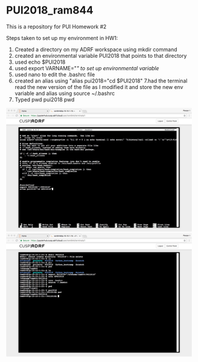 # PUI2018_ram844
This is a repository for PUI Homework #2

Steps taken to set up my environment in HW1:

1. Created a directory on my ADRF workspace using mkdir command
2. created an environmental variable PUI2018 that points to that directory 
3. used echo $PUI2018
4. used export VARNAME="<var end point>" to set up environmental variable
5. used nano to edit the .bashrc file
6. created an alias using "alias pui2018="cd $PUI2018"
7.had the terminal read the new version of the file as I modified it and store the new env variable and alias using source ~/.bashrc
8. Typed 
pwd
pui2018
pwd





![Alt text](MacWhinneyScreenShot1.jpeg)
![Alt text](/MacWhinneyScreenShot2.jpeg)